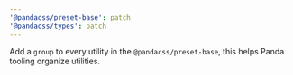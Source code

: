 ```yaml
---
'@pandacss/preset-base': patch
'@pandacss/types': patch
---
```


Add a `group` to every utility in the `@pandacss/preset-base`, this helps Panda tooling organize utilities.

